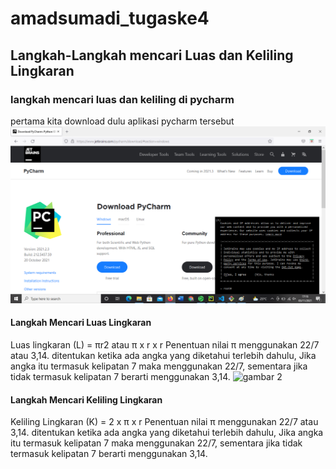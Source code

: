 # amadsumadi_tugaske4
## Langkah-Langkah mencari Luas dan Keliling Lingkaran

### langkah mencari luas dan keliling di pycharm
pertama kita download dulu aplikasi pycharm tersebut
![gambar 1](sstugaske4/sstugaske42.png)

#### Langkah Mencari Luas Lingkaran
Luas lingkaran (L) = πr2 atau π x r x r
Penentuan nilai π menggunakan 22/7 atau 3,14.
ditentukan ketika ada angka yang diketahui terlebih dahulu,
Jika angka itu termasuk kelipatan 7 maka menggunakan 22/7,
sementara jika tidak termasuk kelipatan 7 berarti menggunakan 3,14.
![gambar 2](sstugaske4/sstugas41.png)

#### Langkah Mencari Keliling Lingkaran 
Keliling Lingkaran (K) =  2 x π x r 
Penentuan nilai π menggunakan 22/7 atau 3,14.
ditentukan ketika ada angka yang diketahui terlebih dahulu,
Jika angka itu termasuk kelipatan 7 maka menggunakan 22/7,
sementara jika tidak termasuk kelipatan 7 berarti menggunakan 3,14.

